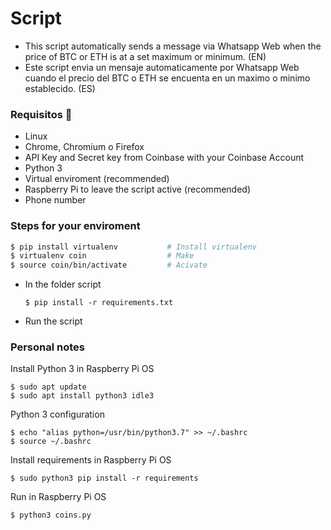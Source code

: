 # Script
- This script automatically sends a message via Whatsapp Web when the price of BTC or ETH is at a set maximum or minimum. (EN)  
- Este script envia un mensaje automaticamente por Whatsapp Web cuando el precio del BTC o ETH se encuenta en un maximo o minimo establecido. (ES)


### Requisitos 📝
- Linux
- Chrome, Chromium o Firefox
- API Key and Secret key from Coinbase with your Coinbase Account
- Python 3
- Virtual enviroment (recommended)
- Raspberry Pi to leave the script active (recommended)
- Phone number


### Steps for your enviroment
```bash
$ pip install virtualenv           # Install virtualenv
$ virtualenv coin                  # Make
$ source coin/bin/activate         # Acivate
```

- In the folder script
    ```
    $ pip install -r requirements.txt
    ```
- Run the script

### Personal notes
Install Python 3 in Raspberry Pi OS
```
$ sudo apt update
$ sudo apt install python3 idle3
```
Python 3 configuration
```
$ echo "alias python=/usr/bin/python3.7" >> ~/.bashrc
$ source ~/.bashrc
```
Install requirements in Raspberry Pi OS
```
$ sudo python3 pip install -r requirements
```

Run in Raspberry Pi OS
```
$ python3 coins.py
```